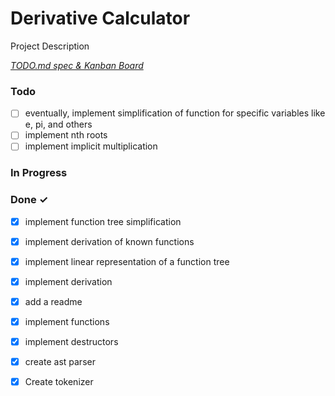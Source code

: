# Derivative Calculator

Project Description

<em>[TODO.md spec & Kanban Board](https://bit.ly/3fCwKfM)</em>

### Todo

- [ ] eventually, implement simplification of function for specific variables like e, pi, and others  
- [ ] implement nth roots  
- [ ] implement implicit multiplication  

### In Progress


### Done ✓

- [x] implement function tree simplification  
- [x] implement derivation of known functions  
- [x] implement linear representation of a function tree  
- [x] implement derivation  
- [x] add a readme  
- [x] implement functions  
- [x] implement destructors  
- [x] create ast parser  
- [x] Create tokenizer  

